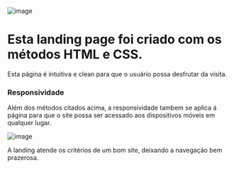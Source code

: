  
![image](https://github.com/RicardodeOliveiraAlecrim/AirRepairSite/assets/134964500/5521d6d5-a325-4f31-b018-b71ee72611c7)


<h1>Esta landing page foi criado com os métodos HTML e CSS.</h1>
  <p>Esta página é intuitiva e clean para que o usuário possa desfrutar da visita.</p>
  
<h3>Responsividade</h3>
  <p>Além dos métodos citados acima, a responsividade tambem se aplica á página para que o site possa ser acessado aos dispositivos móveis em qualquer lugar.</p>
  

![image](https://github.com/RicardodeOliveiraAlecrim/AirRepairSite/assets/134964500/e915ef29-3652-4152-9775-0cd9774e8306)


<p>A landing atende os critérios de um bom site, deixando a navegação bem prazerosa.</p>

